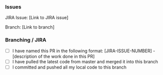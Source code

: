 ### Issues
JIRA Issue: [Link to JIRA issue]

Branch: [Link to branch]

### Branching / JIRA
- [ ] I have named this PR in the following format: [JIRA-ISSUE-NUMBER] - [description of the work done in this PR]
- [ ] I have pulled the latest code from master and merged it into this branch
- [ ] I committed and pushed all my local code to this branch
